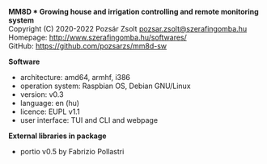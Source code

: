 **MM8D * Growing house and irrigation controlling and remote monitoring system**  
Copyright (C) 2020-2022 Pozsár Zsolt <pozsar.zsolt@szerafingomba.hu>  
Homepage: <http://www.szerafingomba.hu/softwares/>  
GitHub: <https://github.com/pozsarzs/mm8d-sw>

**Software**

 - architecture:       amd64, armhf, i386
 - operation system:   Raspbian OS, Debian GNU/Linux
 - version:            v0.3
 - language:           en (hu)
 - licence:            EUPL v1.1
 - user interface:     TUI and CLI and webpage

**External libraries in package**

 - portio v0.5 by Fabrizio Pollastri
